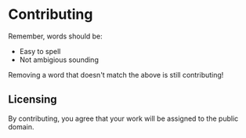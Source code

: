# Contributing

Remember, words should be:

* Easy to spell
* Not ambigious sounding

Removing a word that doesn't match the above is still contributing!

## Licensing

By contributing, you agree that your work will be assigned to the public domain.
